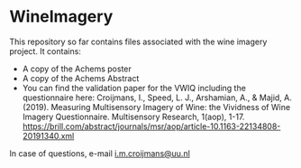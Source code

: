 # WineImagery

This repository so far contains files associated with the wine imagery project. 
It contains: 
- A copy of the Achems poster
- A copy of the Achems Abstract
- You can find the validation paper for the VWIQ including the questionnaire here: 
Croijmans, I., Speed, L. J., Arshamian, A., & Majid, A. (2019). Measuring Multisensory Imagery of Wine: the Vividness of Wine Imagery Questionnaire. Multisensory Research, 1(aop), 1-17. https://brill.com/abstract/journals/msr/aop/article-10.1163-22134808-20191340.xml 


In case of questions, e-mail i.m.croijmans@uu.nl
